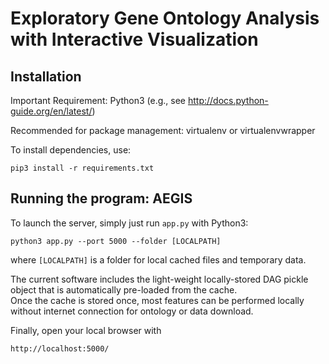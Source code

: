 
# Exploratory Gene Ontology Analysis with Interactive Visualization 

## Installation

Important Requirement: Python3 (e.g., see http://docs.python-guide.org/en/latest/) 

Recommended for package management: virtualenv or virtualenvwrapper


To install dependencies, use:

    pip3 install -r requirements.txt


## Running the program: AEGIS 

To launch the server, simply just run `app.py` with Python3:

    python3 app.py --port 5000 --folder [LOCALPATH]

where `[LOCALPATH]` is a folder for local cached files and temporary data.

The current software includes the light-weight locally-stored DAG pickle object 
that is automatically pre-loaded from the cache.  
Once the cache is stored once, most features can be performed locally
without internet connection for ontology or data download.

Finally, open your local browser with

    http://localhost:5000/



